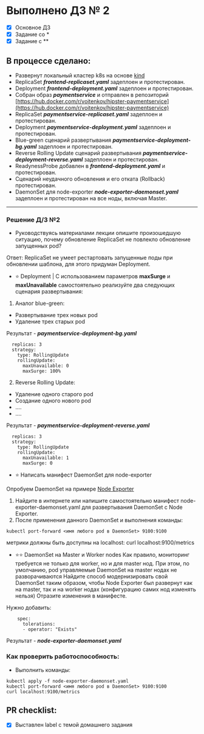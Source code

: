# Выполнено ДЗ № 2

 - [x] Основное ДЗ
 - [x] Задание со *
 - [x] Задание с **

## В процессе сделано:
- Развернут локальный кластер k8s на основе [kind](https://kind.sigs.k8s.io/docs/user/quick-start/) 
- ReplicaSet ***frontend-replicaset.yaml*** задеплоен и протестирован.
- Deployment ***frontend-deployment.yaml*** задеплоен и протестирован.
- Собран образ ***paymentservice*** и отправлен в репозиторий [https://hub.docker.com/r/voitenkov/hipster-paymentservice](https://hub.docker.com/r/voitenkov/hipster-paymentservice)
- ReplicaSet ***paymentservice-replicaset.yaml*** задеплоен и протестирован.
- Deployment ***paymentservice-deployment.yaml*** задеплоен и протестирован.
- Blue-green сценарий развертывания ***paymentservice-deployment-bg.yaml*** задеплоен и протестирован.
- Reverse Rolling Update сценарий развертывания ***paymentservice-deployment-reverse.yaml*** задеплоен и протестирован.
- ReadynessProbe добавлен в ***frontend-deployment.yaml*** и протестирован.
- Сценарий неудачного обновления и его отката (Rollback) протестирован.
- DaemonSet для node-exporter ***node-exporter-daemonset.yaml*** задеплоен и протестирован на все ноды, включая Master.
---
### Решение Д/З №2

- Руководствуясь материалами лекции опишите произошедшую ситуацию, почему обновление ReplicaSet не повлекло обновление запущенных pod?

Ответ: 
ReplicaSet не умеет рестартовать запущенные поды при обновлении шаблона, для этого придуман Deployment.

- ⭐ Deployment | С использованием параметров **maxSurge** и **maxUnavailable** самостоятельно реализуйте два следующих сценария развертывания:
1. Аналог blue-green:
 - Развертывание трех новых pod
 - Удаление трех старых pod

Результат - ***paymentservice-deployment-bg.yaml***
```shell
  replicas: 3
  strategy:
    type: RollingUpdate
    rollingUpdate:
      maxUnavailable: 0
      maxSurge: 100% 
```

2. Reverse Rolling Update:
  - Удаление одного старого pod
  - Создание одного нового pod 
  - ....
  - ....

Результат - ***paymentservice-deployment-reverse.yaml***
```shell
  replicas: 3
  strategy:
    type: RollingUpdate
    rollingUpdate:
      maxUnavailable: 1
      maxSurge: 0 
```

- ⭐ Написать манифест DaemonSet для node-exporter

Опробуем DaemonSet на примере [Node Exporter](https://github.com/prometheus/node_exporter)
1. Найдите в интернете или напишите самостоятельно манифест node-exporter-daemonset.yaml для развертывания DaemonSet с Node Exporter.
2. После применения данного DaemonSet и выполнения команды:
 ```shell
 kubectl port-forward <имя любого pod в DaemonSet> 9100:9100
 ```
метрики должны быть доступны на localhost: curl localhost:9100/metrics

- ⭐⭐ DaemonSet на Master и Worker nodes
Как правило, мониторинг требуется не только для worker, но и для master нод. При этом, по умолчанию, pod управляемые DaemonSet на master нодах не разворачиваются 
Найдите способ модернизировать свой DaemonSet таким образом, чтобы Node Exporter был развернут как на master, так и на worker нодах (конфигурацию самих нод изменять нельзя) 
Отразите изменения в манифесте.

Нужно добавить: 
```shell
    spec:
      tolerations:
      - operator: "Exists"
```
Результат - ***node-exporter-daemonset.yaml***

### Как проверить работоспособность:

 - Выполнить команды:
  ```shell
  kubectl apply -f node-exporter-daemonset.yaml 
  kubectl port-forward <имя любого pod в DaemonSet> 9100:9100
  curl localhost:9100/metrics
  ```
## PR checklist:
 - [x] Выставлен label с темой домашнего задания
